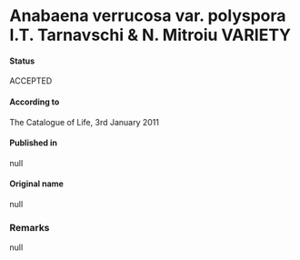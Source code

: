 Anabaena verrucosa var. polyspora I.T. Tarnavschi & N. Mitroiu VARIETY
=======

#### Status
ACCEPTED

#### According to
The Catalogue of Life, 3rd January 2011

#### Published in
null

#### Original name
null

### Remarks
null
